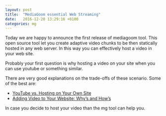 ```yaml
---
layout: post
title:  "MediaGoom essential Web Streaming"
date:   2016-12-20 13:29:16 +0100
categories: mg
---
```


Today we are happy to announce the first release of mediagoom tool.
This open source tool let you create adaptive video chunks to be then statically hosted in any web server.
In this way you can effectively host a video in your web site.

<!--excerpt-->

Probably your first question is why hosting a video on your site when you can use youtube or something similar.

There are very good explanations on the trade-offs of these scenario.
Some of the best are:

 * [YouTube vs. Hosting on Your Own Site]( https://blogs.adobe.com/digitalmarketing/web-experience/youtube-vs-hosting-site/)
 * [Adding Video to Your Website: Why’s and How’s]( http://line25.com/articles/adding-video-to-your-website-whys-and-hows)

In case you decide to host your video than the mg tool can help you.





